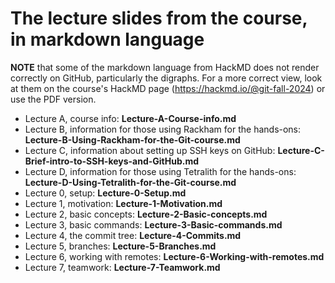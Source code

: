 # The lecture slides from the course, in markdown language

**NOTE** that some of the markdown language from HackMD does not render correctly on GitHub, particularly the digraphs. For a more correct view, look at them on the course's HackMD page (https://hackmd.io/@git-fall-2024) or use the PDF version. 

* Lecture A, course info: **Lecture-A-Course-info.md**
* Lecture B, information for those using Rackham for the hands-ons: **Lecture-B-Using-Rackham-for-the-Git-course.md**
* Lecture C, information about setting up SSH keys on GitHub: **Lecture-C-Brief-intro-to-SSH-keys-and-GitHub.md** 
* Lecture D, information for those using Tetralith for the hands-ons: **Lecture-D-Using-Tetralith-for-the-Git-course.md**
* Lecture 0, setup: **Lecture-0-Setup.md**
* Lecture 1, motivation: **Lecture-1-Motivation.md**
* Lecture 2, basic concepts: **Lecture-2-Basic-concepts.md**
* Lecture 3, basic commands: **Lecture-3-Basic-commands.md**
* Lecture 4, the commit tree: **Lecture-4-Commits.md**
* Lecture 5, branches: **Lecture-5-Branches.md**
* Lecture 6, working with remotes: **Lecture-6-Working-with-remotes.md**
* Lecture 7, teamwork: **Lecture-7-Teamwork.md**
